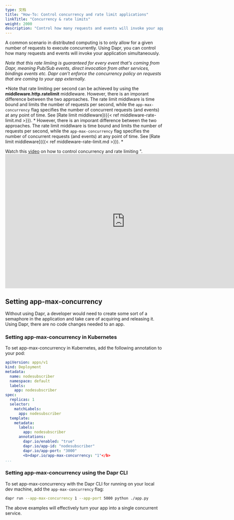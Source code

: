 ```yaml
---
type: 文档
title: "How-To: Control concurrency and rate limit applications"
linkTitle: "Concurrency & rate limits"
weight: 2000
description: "Control how many requests and events will invoke your application simultaneously"
---
```


A common scenario in distributed computing is to only allow for a given number of requests to execute concurrently. Using Dapr, you can control how many requests and events will invoke your application simultaneously.

*Note that this rate limiing is guaranteed for every event that's coming from Dapr, meaning Pub/Sub events, direct invocation from other services, bindings events etc. Dapr can't enforce the concurrency policy on requests that are coming to your app externally.*

*Note that rate limiting per second can be achieved by using the **middleware.http.ratelimit** middleware. However, there is an imporant difference between the two approaches. The rate limit middlware is time bound and limits the number of requests per second, while the `app-max-concurrency` flag specifies the number of concurrent requests (and events) at any point of time. See [Rate limit middleware]({{< ref middleware-rate-limit.md >}}). * However, there is an imporant difference between the two approaches. The rate limit middlware is time bound and limits the number of requests per second, while the `app-max-concurrency` flag specifies the number of concurrent requests (and events) at any point of time. See [Rate limit middleware]({{< ref middleware-rate-limit.md >}}). *

Watch this [video](https://youtu.be/yRI5g6o_jp8?t=1710) on how to control concurrency and rate limiting ". <iframe width="764" height="430" src="https://www.youtube.com/embed/yRI5g6o_jp8?t=1710" frameborder="0" allow="accelerometer; autoplay; clipboard-write; encrypted-media; gyroscope; picture-in-picture" allowfullscreen mark="crwd-mark"></iframe>

## Setting app-max-concurrency

Without using Dapr, a developer would need to create some sort of a semaphore in the application and take care of acquiring and releasing it. Using Dapr, there are no code changes needed to an app.

### Setting app-max-concurrency in Kubernetes

To set app-max-concurrency in Kubernetes, add the following annotation to your pod:

```yaml
apiVersion: apps/v1
kind: Deployment
metadata:
  name: nodesubscriber
  namespace: default
  labels:
    app: nodesubscriber
spec:
  replicas: 1
  selector:
    matchLabels:
      app: nodesubscriber
  template:
    metadata:
      labels:
        app: nodesubscriber
      annotations:
        dapr.io/enabled: "true"
        dapr.io/app-id: "nodesubscriber"
        dapr.io/app-port: "3000"
        <b>dapr.io/app-max-concurrency: "1"</b>
...
```

### Setting app-max-concurrency using the Dapr CLI

To set app-max-concurrency with the Dapr CLI for running on your local dev machine, add the `app-max-concurrency` flag:

```bash
dapr run --app-max-concurrency 1 --app-port 5000 python ./app.py
```

The above examples will effectively turn your app into a single concurrent service.
